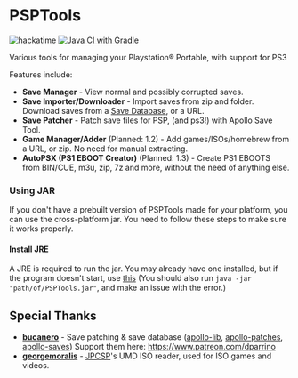 # PSPTools

![hackatime](https://hackatime-badge.hackclub.com/U0923KXMGUR/PSPTools) [![Java CI with Gradle](https://github.com/xFN10x/PSPTools/actions/workflows/gradle.yml/badge.svg)](https://github.com/xFN10x/PSPTools/actions/workflows/gradle.yml)

Various tools for managing your Playstation®  Portable, with support for PS3

Features include:

- **Save Manager** - View normal and possibly corrupted saves.
- **Save Importer/Downloader** -  Import saves from zip and folder. Download saves from a [Save Database](https://github.com/bucanero/apollo-saves), or a URL.
- **Save Patcher** - Patch save files for PSP, (and ps3!) with Apollo Save Tool.
- **Game Manager/Adder** (Planned: 1.2) - Add games/ISOs/homebrew from a URL, or zip. No need for manual extracting.
- **AutoPSX (PS1 EBOOT Creator)** (Planned: 1.3) - Create PS1 EBOOTS from BIN/CUE, m3u, zip, 7z and more, without the need of anything else.

### Using JAR
If you don't have a prebuilt version of PSPTools made for your platform, you can use the cross-platform jar. You need to follow these steps to make sure it works properly.

#### Install JRE
A JRE is required to run the jar. You may already have one installed, but if the program doesn't start, use [this](https://learn.microsoft.com/en-ca/java/openjdk/download#openjdk-21) (You should also run `java -jar "path/of/PSPTools.jar"`, and make an issue with the error.)

## Special Thanks

- **[bucanero](https://github.com/bucanero)** - Save patching & save database ([apollo-lib](https://github.com/bucanero/apollo-lib), [apollo-patches](https://github.com/bucanero/apollo-patches), [apollo-saves](https://github.com/bucanero/apollo-saves)) Support them here: <https://www.patreon.com/dparrino>
- **[georgemoralis](https://github.com/georgemoralis)** - [JPCSP](https://github.com/jpcsp/jpcsp)'s UMD ISO reader, used for ISO games and videos.
